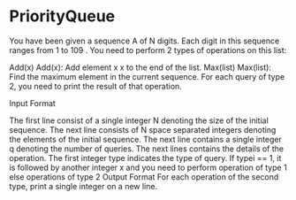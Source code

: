 # PriorityQueue

You have been given a sequence 
A of N digits. Each digit in this sequence ranges from 
1 to 109 . You need to perform 2 types of operations on this list:

Add(x)
Add(x): Add element 
x
x to the end of the list.
Max(list)
Max(list): Find the maximum element in the current sequence.
For each query of type 2, you need to print the result of that operation.

Input Format

The first line consist of a single integer 
N denoting the size of the initial sequence. The next line consists of 
N space separated integers denoting the elements of the initial sequence. The next line contains a single integer 
q denoting the number of queries. The next 
lines contains the details of the operation. The first integer type indicates the type of query. If typei ==
1, it is followed by another integer 
x and you need to perform operation of type 
1 else operations of type 
2
Output Format
For each operation of the second type, print a single integer on a new line.
